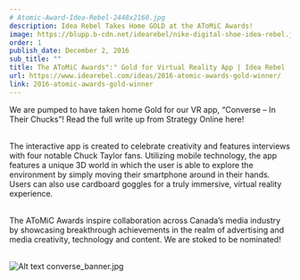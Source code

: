 ```yaml
---
# Atomic-Award-Idea-Rebel-2448x2160.jpg
description: Idea Rebel Takes Home GOLD at the AToMiC Awards!
image: https://blupp.b-cdn.net/idearebel/nike-digital-shoe-idea-rebel.jpeg?quality=80&width=800
order: 1
publish_date: December 2, 2016
sub_title: ""
title: The AToMiC Awards":" Gold for Virtual Reality App | Idea Rebel
url: https://www.idearebel.com/ideas/2016-atomic-awards-gold-winner/
link: 2016-atomic-awards-gold-winner
---
```

We are pumped to have taken home Gold for our VR app, “Converse – In Their Chucks”!  Read the full write up from Strategy Online here!

\
The interactive app is created to celebrate creativity and features interviews with four notable Chuck Taylor fans. Utilizing mobile technology, the app features a unique 3D world in which the user is able to explore the environment by simply moving their smartphone around in their hands. Users can also use cardboard goggles for a truly immersive, virtual reality experience.

\
The AToMiC Awards inspire collaboration across Canada’s media industry by showcasing breakthrough achievements in the realm of advertising and media creativity, technology and content. We are stoked to be nominated!

\
![Alt text](https://blupp.b-cdn.net/idearebel/nike-digital-shoe-idea-rebel.jpeg?quality=80&width=800?quality=80&width=800 "a title")
converse_banner.jpg
